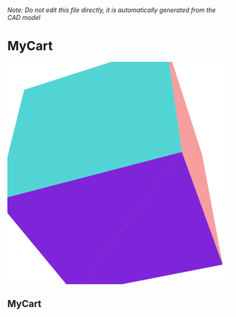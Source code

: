 ###### Note: Do not edit this file directly, it is automatically generated from the CAD model

# MyCart

![](/project.svg)

## MyCart


